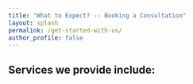 ```yaml
---
title: "What to Expect? -- Booking a Consultation"
layout: splash
permalink: /get-started-with-us/
author_profile: false
---
```


## Services we provide include:
